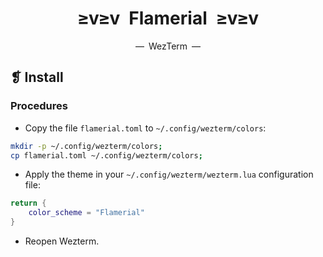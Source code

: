 <h1 align="center">≥v≥v&ensp;Flamerial&ensp;≥v≥v</h1>
<p align="center">—&ensp;WezTerm&ensp;—</p>

## ❡ Install
### Procedures
- Copy the file `flamerial.toml` to `~/.config/wezterm/colors`:
```zsh
mkdir -p ~/.config/wezterm/colors;
cp flamerial.toml ~/.config/wezterm/colors;
```
- Apply the theme in your `~/.config/wezterm/wezterm.lua` configuration file:
```lua
return {
	color_scheme = "Flamerial"
}
```
- Reopen Wezterm.
